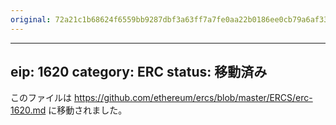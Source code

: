 ```yaml
---
original: 72a21c1b68624f6559bb9287dbf3a63ff7a7fe0aa22b0186ee0cb79a6af3353b
---
```


---
eip: 1620
category: ERC
status: 移動済み
---

このファイルは https://github.com/ethereum/ercs/blob/master/ERCS/erc-1620.md に移動されました。